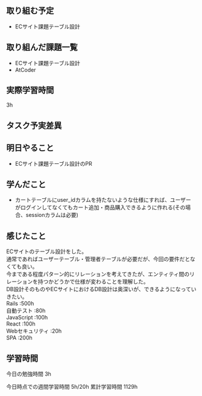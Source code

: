 ## 取り組む予定
- ECサイト課題テーブル設計

## 取り組んだ課題一覧
- ECサイト課題テーブル設計
- AtCoder


## 実際学習時間
3h

## タスク予実差異


## 明日やること
- ECサイト課題テーブル設計のPR

## 学んだこと
- カートテーブルにuser_idカラムを持たないような仕様にすれば、ユーザーがログインしてなくてもカート追加・商品購入できるように作れる(その場合、sessionカラムは必要)


## 感じたこと
ECサイトのテーブル設計をした。<br>
通常であればユーザーテーブル・管理者テーブルが必要だが、今回の要件だとなくても良い。<br>
今まである程度パターン的にリレーションを考えてきたが、エンティティ間のリレーションを持つかどうかで仕様が変わることを理解した。<br>
DB設計そのものやECサイトにおけるDB設計は奥深いが、できるようになっていきたい。<br>
Rails :500h<br>
自動テスト :80h<br>
JavaScript :100h<br>
React :100h<br>
Webセキュリティ :20h<br>
SPA :200h


## 学習時間
今日の勉強時間 3h

今日時点での週間学習時間 5h/20h
累計学習時間 1129h